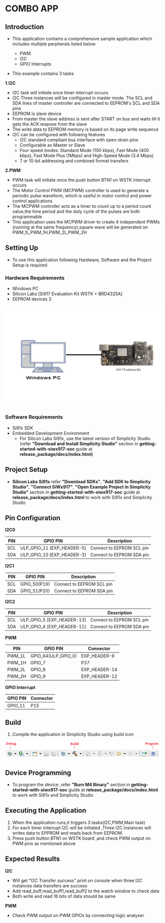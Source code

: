 # COMBO APP

## Introduction 
- This application contains a comprehensive sample application which includes multiple perpherals listed below
  - PWM
  - I2C
  - GPIO Interrupts

- This example contains 3 tasks 

**1.I2C**
 - I2C task will initiate once timer interrupt occurs
 - I2C Three instances will be configured in master mode. The SCL and SDA lines of master controller are connected to EEPROM's SCL and SDA pins
  - EEPROM is slave device
  - From master the slave address is sent after START on bus and waits till it gets the ACK respose from the slave
  - The write data to EEPROM memory is based on its page write sequence
  - I2C can be configured with following features
    - I2C standard compliant bus interface with open-drain pins
	- Configurable as Master or Slave
	- Four speed modes: Standard Mode (100 kbps), Fast Mode (400 kbps), Fast Mode Plus (1Mbps) and High-Speed Mode (3.4 Mbps)
	- 7 or 10-bit addressing and combined format transfers	
	
**2.PWM**
 - PWM task will initiate once the push button BTN1 on WSTK interrupt occurs
 - The Motor Control PWM (MCPWM) controller is used to generate a periodic pulse waveform, which is useful in motor control and power control applications 
 - The MCPWM controller acts as a timer to count up to a period count value,the time period and the duty cycle of the pulses are both programmable
 - This application uses the MCPWM driver to create 4 independent PWMs (running at the same frequency),square wave will be generated on 
  PWM_1L,PWM_1H,PWM_2L,PWM_2H
  
  
## Setting Up 
 - To use this application following Hardware, Software and the Project Setup is required

### Hardware Requirements	
  - Windows PC 
  - Silicon Labs [Si917 Evaluation Kit WSTK + BRD4325A]
  - EEPROM devices 3 
 
![Figure: Introduction](resources/readme/image510a.png)

### Software Requirements
  - Si91x SDK
  - Embedded Development Environment
    - For Silicon Labs Si91x, use the latest version of Simplicity Studio (refer **"Download and Install Simplicity Studio"** section in **getting-started-with-siwx917-soc** guide at **release_package/docs/index.html**)
 
## Project Setup
- **Silicon Labs Si91x** refer **"Download SDKs"**, **"Add SDK to Simplicity Studio"**, **"Connect SiWx917"**, **"Open Example Project in Simplicity Studio"** section in **getting-started-with-siwx917-soc** guide at **release_package/docs/index.html** to work with Si91x and Simplicity Studio

## Pin Configuration
**I2C0**

| PIN | GPIO PIN | Description |
| --- | --- | --- |
| SCL | ULP_GPIO_11 [EXP_HEADER-5] | Connect to EEPROM SCL pin |
| SDA | ULP_GPIO_10 [EXP_HEADER-3] | Connect to EEPROM SDA pin |

**I2C1**

| PIN | GPIO PIN | Description |
| --- | --- | --- |
| SCL | GPIO_50(P19) | Connect to EEPROM SCL pin |
| SDA | GPIO_51(P20) | Connect to EEPROM SDA pin |

**I2C2**

| PIN | GPIO PIN | Description |
| --- | --- | --- |
| SCL | ULP_GPIO_5 [EXP_HEADER-13] | Connect to EEPROM SCL pin |
| SDA | ULP_GPIO_4 [EXP_HEADER-11] | Connect to EEPROM SDA pin |

**PWM**

| PIN | GPIO PIN | Connector |
| --- | --- | --- |
| PWM_1L | GPIO_64(ULP_GPIO_0) | EXP_HEADER-9  |
| PWM_1H | GPIO_7              | P37           |
| PWM_2L | GPIO_8              | EXP_HEADER-14 |
| PWM_2H | GPIO_9              | EXP_HEADER-12 |


**GPIO Interrupt**

| GPIO PIN | Connector |
| --- | --- | 
| GPIO_11 | P15 |
 




## Build 
1. Compile the application in Simplicity Studio using build icon

![Figure: Build run and Debug](resources/readme/image510c.png)

## Device Programming
- To program the device ,refer **"Burn M4 Binary"** section in **getting-started-with-siwx917-soc** guide at **release_package/docs/index.html** to work with Si91x and Simplicity Studio

## Executing the Application
1. When the application runs,it triggers 3 tasks(I2C,PWM,Main task) 
2. For each timer interrupt I2C will be initiated ,Three I2C instances will writes data to EPPROM and reads back from EEPROM.
3. Press push button BTN1 on WSTK board ,and check PWM output on PWM pins as mentioned above

## Expected Results 
**I2C**

 - Will get "I2C Transfer success" print on console when three I2C instances data transfers are success
 - Add read_buff,read_buff1,read_buff2 to the watch window to check data
 - Both write and read 16 bits of data should be same 
 
**PWM**
 
 - Check PWM output on PWM GPIOs by connecting logic analyser 
